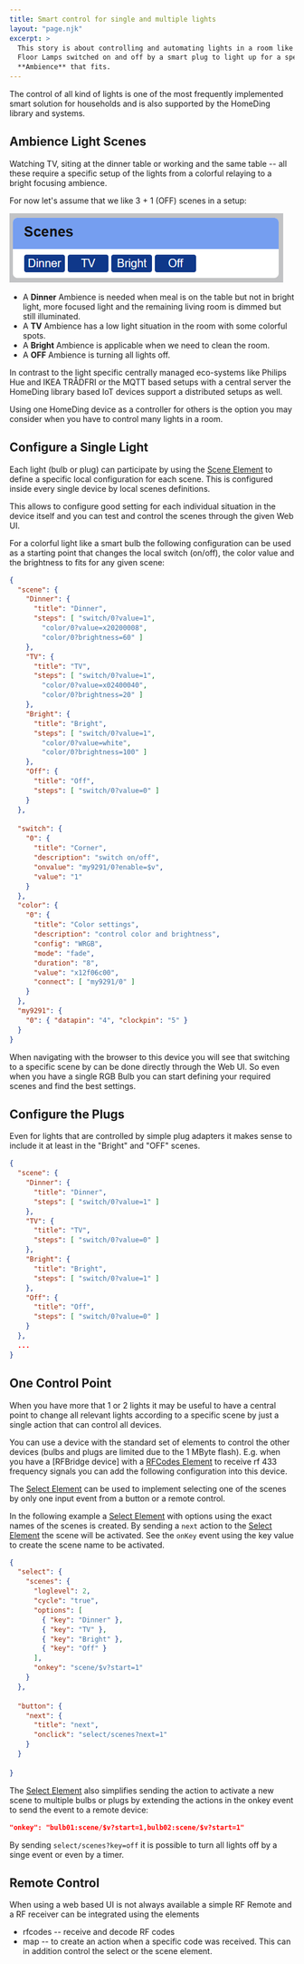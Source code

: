 ```yaml
---
title: Smart control for single and multiple lights
layout: "page.njk"
excerpt: >
  This story is about controlling and automating lights in a room like WiFi Bulbs or
  Floor Lamps switched on and off by a smart plug to light up for a specific need and create an
  **Ambience** that fits.
---
```


The control of all kind of lights is one of the most frequently implemented smart solution for
households and is also supported by the HomeDing library and systems.


## Ambience Light Scenes

Watching TV, siting at the dinner table or working and the same table -- all these require a
specific setup of the lights from a colorful relaying to a bright focusing ambience.

For now let's assume that we like 3 + 1 (OFF) scenes in a setup:

![Scene Element UI](/elements/sceneui.png)

* A **Dinner** Ambience is needed when meal is on the table but not in bright light, more
  focused light and the remaining living room is dimmed but still illuminated.
* A **TV** Ambience has a low light situation in the room with some colorful spots.
* A **Bright** Ambience is applicable when we need to clean the room.
* A **OFF** Ambience is turning all lights off.


In contrast to the light specific centrally managed eco-systems like Philips Hue and IKEA TRÅDFRI or the
MQTT based setups with a central server the HomeDing
library based IoT devices support a distributed setups as well.

Using one HomeDing device as a controller for others is the option you may consider when you have to control many lights in a room.


## Configure a Single Light

Each light (bulb or plug) can participate by using the [Scene Element] to define a specific
local configuration for each scene. This is configured inside every single device by local
scenes definitions.

This allows to configure good setting for each individual situation in the device itself and you can test
and control the scenes through the given Web UI.

For a colorful light like a smart bulb the following configuration can be used as a starting point
that changes the local switch (on/off), the color value and the brightness to fits for any given scene:

``` json
{
  "scene": {
    "Dinner": {
      "title": "Dinner",
      "steps": [ "switch/0?value=1",
        "color/0?value=x20200008",
        "color/0?brightness=60" ]
    },
    "TV": {
      "title": "TV",
      "steps": [ "switch/0?value=1",
        "color/0?value=x02400040",
        "color/0?brightness=20" ]
    },
    "Bright": {
      "title": "Bright",
      "steps": [ "switch/0?value=1",
        "color/0?value=white",
        "color/0?brightness=100" ]
    },
    "Off": {
      "title": "Off",
      "steps": [ "switch/0?value=0" ]
    }
  },

  "switch": {
    "0": {
      "title": "Corner",
      "description": "switch on/off",
      "onvalue": "my9291/0?enable=$v",
      "value": "1"
    }
  },
  "color": {
    "0": {
      "title": "Color settings",
      "description": "control color and brightness",
      "config": "WRGB",
      "mode": "fade",
      "duration": "8",
      "value": "x12f06c00",
      "connect": [ "my9291/0" ]
    }
  },
  "my9291": {
    "0": { "datapin": "4", "clockpin": "5" }
  }
}
```

When navigating with the browser to this device you will see that switching to a specific scene
by can be done directly through the Web UI. So even when you have a single RGB
Bulb you can start defining your required scenes and find the best settings.


## Configure the Plugs

Even for lights that are controlled by simple plug adapters it makes sense to include it at
least in the "Bright" and "OFF" scenes.

``` json
{
  "scene": {
    "Dinner": {
      "title": "Dinner",
      "steps": [ "switch/0?value=1" ]
    },
    "TV": {
      "title": "TV",
      "steps": [ "switch/0?value=0" ]
    },
    "Bright": {
      "title": "Bright",
      "steps": [ "switch/0?value=1" ]
    },
    "Off": {
      "title": "Off",
      "steps": [ "switch/0?value=0" ]
    }
  },
  ...
}
```


## One Control Point

When you have more that 1 or 2 lights it may be useful to have a central point to change all
relevant lights according to a specific scene by just a single action that can control all devices.

You can use a device with the standard set of elements to control the other devices (bulbs and
plugs are limited due to the 1 MByte flash). E.g. when you have a [RFBridge device] with a
[RFCodes Element] to receive rf 433 frequency signals you can add the following configuration into
this device.


The [Select Element] can be used to implement selecting one of the scenes by only one input
event from a button or a remote control.

In the following example a [Select Element] with options using the exact names of the scenes is
created. By sending a `next` action to the [Select Element] the scene will be activated. See the
`onKey` event using the key value to create the scene name to be activated.

``` json
{
  "select": {
    "scenes": {
      "loglevel": 2,
      "cycle": "true",
      "options": [
        { "key": "Dinner" },
        { "key": "TV" },
        { "key": "Bright" },
        { "key": "Off" }
      ],
      "onkey": "scene/$v?start=1"
    }
  },

  "button": {
    "next": {
      "title": "next",
      "onclick": "select/scenes?next=1"
    }
  }

}
```

The [Select Element] also simplifies sending the action to activate a new scene to multiple bulbs or plugs
by extending the actions in the onkey event to send the event to a remote device:

``` json
"onkey": "bulb01:scene/$v?start=1,bulb02:scene/$v?start=1"
```

By sending `select/scenes?key=off` it is possible to turn all lights off by a singe event or even by a timer.


## Remote Control

When using a web based UI
is not always available
a simple RF Remote and a RF receiver can be integrated
using the elements

* rfcodes -- receive and decode RF codes
* map -- to create an action when a specific code was received.
This can in addition control the select or the scene element.


[Scene Element]: /elements/scene.md
[Select Element]: /elements/select.md
[RFCodes Element]: /elements/rfcodes.md
